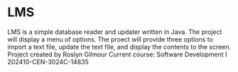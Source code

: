 # LMS
LMS is a simple database reader and updater written in Java.
The project will display a menu of options.
The proect will provide three options to import a text file, update the text file, and display the contents to the screen.
Project created by Roslyn Gilmour
Current course: Software Development I 202410-CEN-3024C-14835
